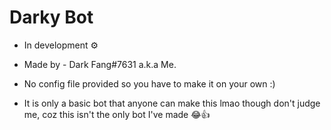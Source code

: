 # Darky Bot 
- In development ⚙️

- Made by - Dark Fang#7631 a.k.a Me.

- No config file provided so you have to make it on your own :)

- It is only a basic bot that anyone can make this lmao though don't judge me,
coz this isn't the only bot I've made 😂👍
